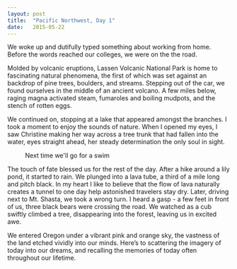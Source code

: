 ```yaml
---
layout: post
title:  "Pacific Northwest, Day 1" 
date:   2015-05-22
---
```

We woke up and dutifully typed something about working from home. Before the words reached our colleges, we were on the the road.

Molded by volcanic eruptions, Lassen Volcanic National Park is home to fascinating natural phenomena, the first of which was set against an backdrop of pine trees, boulders, and streams. Stepping out of the car, we found ourselves in the middle of an ancient volcano. A few miles below, raging magna activated steam, fumaroles and boiling mudpots, and the stench of rotten eggs.

We continued on, stopping at a lake that appeared amongst the branches. I took a moment to enjoy the sounds of nature. When I opened my eyes, I saw Christine making her way across a tree trunk that had fallen into the water, eyes straight ahead, her steady determination the only soul in sight. 

<figure>
	<img src="{{ '/assets/img/summit_lake.jpg' | prepend: site.baseurl }}" alt=""> 
	<figcaption>Next time we'll go for a swim</figcaption>
</figure>

The touch of fate blessed us for the rest of the day. After a hike around a lily pond, it started to rain. We plunged into a lava tube, a third of a mile long and pitch black. In my heart I like to believe that the flow of lava naturally creates a tunnel to one day help astonished travelers stay dry. Later, driving next to Mt. Shasta, we took a wrong turn. I heard a gasp - a few feet in front of us, three black bears were crossing the road. We watched as a cub swiftly climbed a tree, disappearing into the forest, leaving us in excited awe.

We entered Oregon under a vibrant pink and orange sky, the vastness of the land etched vividly into our minds. Here’s to scattering the imagery of today into our dreams, and recalling the memories of today often throughout our lifetime.
